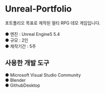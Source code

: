 # Unreal-Portfolio

포트폴리오 목표로 제작된 멀티 RPG 데모 게임입니다.<br/>
<br/>
● 엔진 : Unreal Engine5 5.4 <br/>
● 규모 : 2인 <br/>
● 제작기간 : 5주 <br/>

## 사용한 개발 도구<br/>
● Microsoft Visual Studio Community<br/>
● Blender<br/>
● GithubDesktop<br/>


